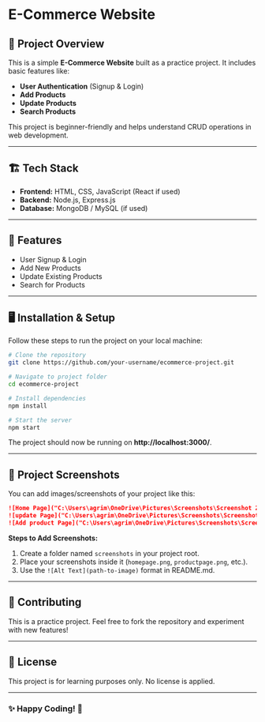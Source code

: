 # E-Commerce Website

## 🛒 Project Overview
This is a simple **E-Commerce Website** built as a practice project. It includes basic features like:
- **User Authentication** (Signup & Login)
- **Add Products**
- **Update Products**
- **Search Products**

This project is beginner-friendly and helps understand CRUD operations in web development.

---

## 🏗 Tech Stack
- **Frontend:** HTML, CSS, JavaScript (React if used)
- **Backend:** Node.js, Express.js
- **Database:** MongoDB / MySQL (if used)

---

## 🚀 Features
- User Signup & Login
- Add New Products
- Update Existing Products
- Search for Products

---

## 🖥️ Installation & Setup
Follow these steps to run the project on your local machine:

```bash
# Clone the repository
git clone https://github.com/your-username/ecommerce-project.git

# Navigate to project folder
cd ecommerce-project

# Install dependencies
npm install

# Start the server
npm start
```

The project should now be running on **http://localhost:3000/**.

---

## 📸 Project Screenshots
You can add images/screenshots of your project like this:

```md
![Home Page]("C:\Users\agrim\OneDrive\Pictures\Screenshots\Screenshot 2025-02-15 154156.png")
![update Page]("C:\Users\agrim\OneDrive\Pictures\Screenshots\Screenshot 2025-02-15 154243.png")
![Add product Page]("C:\Users\agrim\OneDrive\Pictures\Screenshots\Screenshot 2025-02-15 154253.png")
```

**Steps to Add Screenshots:**
1. Create a folder named `screenshots` in your project root.
2. Place your screenshots inside it (`homepage.png`, `productpage.png`, etc.).
3. Use the `![Alt Text](path-to-image)` format in README.md.

---

## 🤝 Contributing
This is a practice project. Feel free to fork the repository and experiment with new features!

---

## 📜 License
This project is for learning purposes only. No license is applied.

---

### ✨ Happy Coding! 🚀
